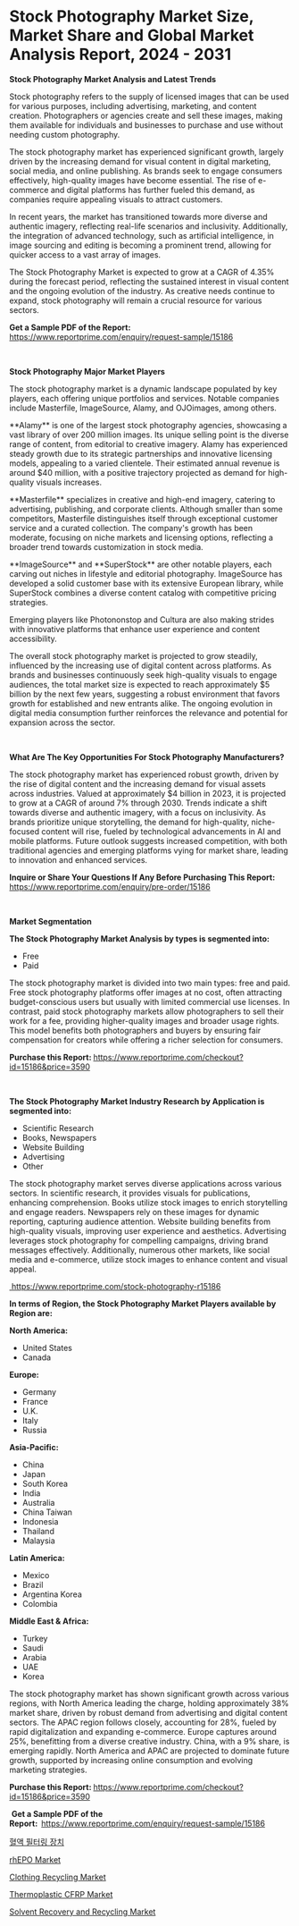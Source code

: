 <p><h1>Stock Photography Market Size, Market Share and Global Market Analysis Report, 2024 - 2031</h1></p><p><strong>Stock Photography Market Analysis and Latest Trends</strong></p>
<p><p>Stock photography refers to the supply of licensed images that can be used for various purposes, including advertising, marketing, and content creation. Photographers or agencies create and sell these images, making them available for individuals and businesses to purchase and use without needing custom photography.</p><p>The stock photography market has experienced significant growth, largely driven by the increasing demand for visual content in digital marketing, social media, and online publishing. As brands seek to engage consumers effectively, high-quality images have become essential. The rise of e-commerce and digital platforms has further fueled this demand, as companies require appealing visuals to attract customers.</p><p>In recent years, the market has transitioned towards more diverse and authentic imagery, reflecting real-life scenarios and inclusivity. Additionally, the integration of advanced technology, such as artificial intelligence, in image sourcing and editing is becoming a prominent trend, allowing for quicker access to a vast array of images.</p><p>The Stock Photography Market is expected to grow at a CAGR of 4.35% during the forecast period, reflecting the sustained interest in visual content and the ongoing evolution of the industry. As creative needs continue to expand, stock photography will remain a crucial resource for various sectors.</p></p>
<p><strong>Get a Sample PDF of the Report:&nbsp;</strong> <a href="https://www.reportprime.com/enquiry/request-sample/15186">https://www.reportprime.com/enquiry/request-sample/15186</a></p>
<p>&nbsp;</p>
<p><strong>Stock Photography Major Market Players</strong></p>
<p><p>The stock photography market is a dynamic landscape populated by key players, each offering unique portfolios and services. Notable companies include Masterfile, ImageSource, Alamy, and OJOimages, among others. </p><p>**Alamy** is one of the largest stock photography agencies, showcasing a vast library of over 200 million images. Its unique selling point is the diverse range of content, from editorial to creative imagery. Alamy has experienced steady growth due to its strategic partnerships and innovative licensing models, appealing to a varied clientele. Their estimated annual revenue is around $40 million, with a positive trajectory projected as demand for high-quality visuals increases.</p><p>**Masterfile** specializes in creative and high-end imagery, catering to advertising, publishing, and corporate clients. Although smaller than some competitors, Masterfile distinguishes itself through exceptional customer service and a curated collection. The company's growth has been moderate, focusing on niche markets and licensing options, reflecting a broader trend towards customization in stock media.</p><p>**ImageSource** and **SuperStock** are other notable players, each carving out niches in lifestyle and editorial photography. ImageSource has developed a solid customer base with its extensive European library, while SuperStock combines a diverse content catalog with competitive pricing strategies.</p><p>Emerging players like Photononstop and Cultura are also making strides with innovative platforms that enhance user experience and content accessibility.</p><p>The overall stock photography market is projected to grow steadily, influenced by the increasing use of digital content across platforms. As brands and businesses continuously seek high-quality visuals to engage audiences, the total market size is expected to reach approximately $5 billion by the next few years, suggesting a robust environment that favors growth for established and new entrants alike. The ongoing evolution in digital media consumption further reinforces the relevance and potential for expansion across the sector.</p></p>
<p>&nbsp;</p>
<p><strong>What Are The Key Opportunities For Stock Photography Manufacturers?</strong></p>
<p><p>The stock photography market has experienced robust growth, driven by the rise of digital content and the increasing demand for visual assets across industries. Valued at approximately $4 billion in 2023, it is projected to grow at a CAGR of around 7% through 2030. Trends indicate a shift towards diverse and authentic imagery, with a focus on inclusivity. As brands prioritize unique storytelling, the demand for high-quality, niche-focused content will rise, fueled by technological advancements in AI and mobile platforms. Future outlook suggests increased competition, with both traditional agencies and emerging platforms vying for market share, leading to innovation and enhanced services.</p></p>
<p><strong>Inquire or Share Your Questions If Any Before Purchasing This Report:</strong> <a href="https://www.reportprime.com/enquiry/pre-order/15186">https://www.reportprime.com/enquiry/pre-order/15186</a></p>
<p>&nbsp;</p>
<p><strong>Market Segmentation</strong></p>
<p><strong>The Stock Photography Market Analysis by types is segmented into:</strong></p>
<p><ul><li>Free</li><li>Paid</li></ul></p>
<p><p>The stock photography market is divided into two main types: free and paid. Free stock photography platforms offer images at no cost, often attracting budget-conscious users but usually with limited commercial use licenses. In contrast, paid stock photography markets allow photographers to sell their work for a fee, providing higher-quality images and broader usage rights. This model benefits both photographers and buyers by ensuring fair compensation for creators while offering a richer selection for consumers.</p></p>
<p><strong>Purchase this Report:&nbsp;</strong><a href="https://www.reportprime.com/checkout?id=15186&price=3590">https://www.reportprime.com/checkout?id=15186&price=3590</a></p>
<p>&nbsp;</p>
<p><strong>The Stock Photography Market Industry Research by Application is segmented into:</strong></p>
<p><ul><li>Scientific Research</li><li>Books, Newspapers</li><li>Website Building</li><li>Advertising</li><li>Other</li></ul></p>
<p><p>The stock photography market serves diverse applications across various sectors. In scientific research, it provides visuals for publications, enhancing comprehension. Books utilize stock images to enrich storytelling and engage readers. Newspapers rely on these images for dynamic reporting, capturing audience attention. Website building benefits from high-quality visuals, improving user experience and aesthetics. Advertising leverages stock photography for compelling campaigns, driving brand messages effectively. Additionally, numerous other markets, like social media and e-commerce, utilize stock images to enhance content and visual appeal.</p></p>
<p><a href="https://www.reportprime.com/stock-photography-r15186">&nbsp;https://www.reportprime.com/stock-photography-r15186</a></p>
<p><strong>In terms of Region, the Stock Photography Market Players available by Region are:</strong></p>
<p>
    <p> <strong> North America: </strong>
        <ul>
            <li>United States</li>
            <li>Canada</li>
        </ul>
        </p> 
    <p> <strong> Europe: </strong>
        <ul>
            <li>Germany</li>
            <li>France</li>
            <li>U.K.</li>
            <li>Italy</li>
            <li>Russia</li>
        </ul>
        </p> 
    <p> <strong> Asia-Pacific: </strong>
        <ul>
            <li>China</li>
            <li>Japan</li>
            <li>South Korea</li>
            <li>India</li>
            <li>Australia</li>
            <li>China Taiwan</li>
            <li>Indonesia</li>
            <li>Thailand</li>
            <li>Malaysia</li>
        </ul>
        </p> 
    <p> <strong> Latin America: </strong>
        <ul>
            <li>Mexico</li>
            <li>Brazil</li>
            <li>Argentina Korea</li>
            <li>Colombia</li>
        </ul>
        </p> 
    <p> <strong> Middle East & Africa: </strong>
        <ul>
            <li>Turkey</li>
            <li>Saudi</li>
            <li>Arabia</li>
            <li>UAE</li>
            <li>Korea</li>
        </ul>
    </p>
    </p>
<p><p>The stock photography market has shown significant growth across various regions, with North America leading the charge, holding approximately 38% market share, driven by robust demand from advertising and digital content sectors. The APAC region follows closely, accounting for 28%, fueled by rapid digitalization and expanding e-commerce. Europe captures around 25%, benefitting from a diverse creative industry. China, with a 9% share, is emerging rapidly. North America and APAC are projected to dominate future growth, supported by increasing online consumption and evolving marketing strategies.</p></p>
<p><strong>Purchase this Report: </strong><a href="https://www.reportprime.com/checkout?id=15186&price=3590">https://www.reportprime.com/checkout?id=15186&price=3590</a></p>
<p>&nbsp;<strong>Get a Sample PDF of the Report:&nbsp;&nbsp;</strong><a href="https://www.reportprime.com/enquiry/request-sample/15186">https://www.reportprime.com/enquiry/request-sample/15186</a></p>
<p><strong></strong></p>
<p><p><a href="https://medium.com/@kelvinfeenrey98677/%EC%84%B8%EA%B3%84-blood-filtering-device-market-%EC%9D%80-2024%EC%97%90%EC%84%9C-2031%EB%A1%9C-%EC%97%B0%ED%8F%89%EA%B7%A0-%EC%A6%9D%EA%B0%80%EC%9C%A8%EC%9D%84-%EB%B3%B4%EC%9D%BC-%EA%B2%83%EC%9C%BC%EB%A1%9C-%EC%98%88%EC%83%81%EB%90%A9%EB%8B%88%EB%8B%A4-6d4c61468b2d">혈액 필터링 장치</a></p><p><a href="https://www.linkedin.com/pulse/global-rhepo-market-status-2024-2031-forecast-region-product-lkz4c?trackingId=kN5Iulh2SWyLA%2BQBinfN3Q%3D%3D">rhEPO Market</a></p><p><a href="https://github.com/jeffreybishop26/Market-Research-Report-List-1/blob/main/clothing-recycling-market.md">Clothing Recycling Market</a></p><p><a href="https://medium.com/@sakatikimasho/thermoplastic-cfrp-market-size-growth-trends-and-industry-analysis-by-type-by-application-and-b7fac809520d">Thermoplastic CFRP Market</a></p><p><a href="https://github.com/gailasejs/Market-Research-Report-List-1/blob/main/solvent-recovery-and-recycling-market.md">Solvent Recovery and Recycling Market</a></p></p>